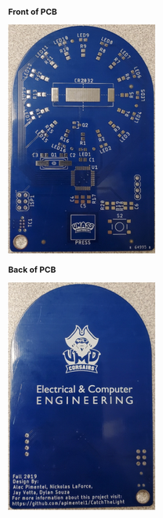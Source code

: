 
### Front of PCB
<img src = "Images/20191125_174413.jpg" atl = "Front" width="300" align = "center">

### Back of PCB
<img src = "Images/20191125_174420.jpg" atl = "Back" width="300" align = "center">
